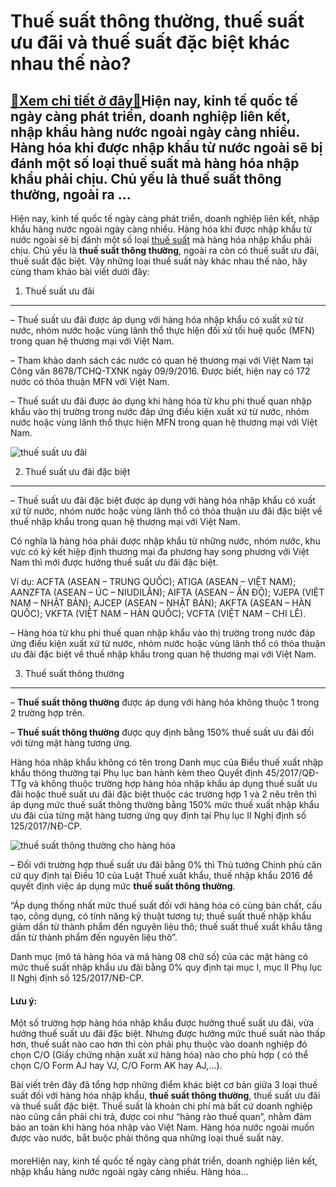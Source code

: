 Thuế suất thông thường, thuế suất ưu đãi và thuế suất đặc biệt khác nhau thế nào?
=================================================================================

[:gift:Xem chi tiết ở đây:gift:](https://hddtvn.com/thue-suat-thong-thuong-thue-suat-uu-dai-va-thue-suat-dac-biet-khac-nhau-the-nao/)Hiện nay, kinh tế quốc tế ngày càng phát triển, doanh nghiệp liên kết, nhập khẩu hàng nước ngoài ngày càng nhiều. Hàng hóa khi được nhập khẩu từ nước ngoài sẽ bị đánh một số loại thuế suất mà hàng hóa nhập khẩu phải chịu. Chủ yếu là thuế suất thông thường, ngoài ra …
---------------------------------------------------------------------------------------------------------------------------------------------------------------------------------------------------------------------------------------------------------------------------

Hiện nay, kinh tế quốc tế ngày càng phát triển, doanh nghiệp liên kết, nhập khẩu hàng nước ngoài ngày càng nhiều. Hàng hóa khi được nhập khẩu từ nước ngoài sẽ bị đánh một số loại [thuế suất](#) mà hàng hóa nhập khẩu phải chịu. Chủ yếu là **thuế suất thông thường**, ngoài ra còn có thuế suất ưu đãi, thuế suất đặc biệt. Vậy những loại thuế suất này khác nhau thế nào, hãy cùng tham khảo bài viết dưới đây:


1. Thuế suất ưu đãi
-------------------


– Thuế suất ưu đãi được áp dụng với hàng hóa nhập khẩu có xuất xứ từ nước, nhóm nước hoặc vùng lãnh thổ thực hiện đối xử tối huệ quốc (MFN) trong quan hệ thương mại với Việt Nam.


– Tham khảo danh sách các nước có quan hệ thương mại với Việt Nam tại Công văn 8678/TCHQ-TXNK ngày 09/9/2016. Được biết, hiện nay có 172 nước có thỏa thuận MFN với Việt Nam.


– Thuế suất ưu đãi được áo dụng khi hàng hóa từ khu phi thuế quan nhập khẩu vào thị trường trong nước đáp ứng điều kiện xuất xứ từ nước, nhóm nước hoặc vùng lãnh thổ thực hiện MFN trong quan hệ thương mại với Việt Nam.


![thuế suất ưu đãi ](https://hddtvn.com/wp-content/uploads/2021/01/f4.jpg)


2. Thuế suất ưu đãi đặc biệt
----------------------------


– Thuế suất ưu đãi đặc biệt được áp dụng với hàng hóa nhập khẩu có xuất xứ từ nước, nhóm nước hoặc vùng lãnh thổ có thỏa thuận ưu đãi đặc biệt về thuế nhập khẩu trong quan hệ thương mại với Việt Nam.


Có nghĩa là hàng hóa phải được nhập khẩu từ những nước, nhóm nước, khu vực có ký kết hiệp định thương mại đa phương hay song phương với Việt Nam thì mới được hưởng thuế suất ưu đãi đặc biệt.


Ví dụ: ACFTA (ASEAN – TRUNG QUỐC); ATIGA (ASEAN – VIỆT NAM); AANZFTA (ASEAN – ÚC – NIUDILÂN); AIFTA (ASEAN – ẤN ĐỘ); VJEPA (VIỆT NAM – NHẬT BẢN); AJCEP (ASEAN – NHẬT BẢN); AKFTA (ASEAN – HÀN QUỐC); VKFTA (VIỆT NAM – HÀN QUỐC); VCFTA (VIỆT NAM – CHI LÊ).


– Hàng hóa từ khu phi thuế quan nhập khẩu vào thị trường trong nước đáp ứng điều kiện xuất xứ từ nước, nhóm nước hoặc vùng lãnh thổ có thỏa thuận ưu đãi đặc biệt về thuế nhập khẩu trong quan hệ thương mại với Việt Nam.


3. Thuế suất thông thường
-------------------------


– **Thuế suất thông thường** được áp dụng với hàng hóa không thuộc 1 trong 2 trường hợp trên.


– **Thuế suất thông thường** được quy định bằng 150% thuế suất ưu đãi đối với từng mặt hàng tương ứng.


Hàng hóa nhập khẩu không có tên trong Danh mục của Biểu thuế xuất nhập khẩu thông thường tại Phụ lục ban hành kèm theo Quyết định 45/2017/QĐ-TTg và không thuộc trường hợp hàng hóa nhập khẩu áp dụng thuế suất ưu đãi hoặc thuế suất ưu đãi đặc biệt thuộc các trường hợp 1 và 2 nêu trên thì áp dụng mức thuế suất thông thường bằng 150% mức thuế xuất nhập khẩu ưu đãi của từng mặt hàng tương ứng quy định tại Phụ lục II Nghị định số 125/2017/NĐ-CP.


![thuế suất thông thường cho hàng hóa](https://hddtvn.com/wp-content/uploads/2021/01/thue-3-2.jpg)


– Đối với trường hợp thuế suất ưu đãi bằng 0% thì Thủ tướng Chính phủ căn cứ quy định tại Điều 10 của Luật Thuế xuất khẩu, thuế nhập khẩu 2016 để quyết định việc áp dụng mức **thuế suất thông thường**.


“Áp dụng thống nhất mức thuế suất đối với hàng hóa có cùng bản chất, cấu tạo, công dụng, có tính năng kỹ thuật tương tự; thuế suất thuế nhập khẩu giảm dần từ thành phẩm đến nguyên liệu thô; thuế suất thuế xuất khẩu tăng dần từ thành phẩm đến nguyên liệu thô”.


Danh mục (mô tả hàng hóa và mã hàng 08 chữ số) của các mặt hàng có mức thuế suất nhập khẩu ưu đãi bằng 0% quy định tại mục I, mục II Phụ lục II Nghị định số 125/2017/NĐ-CP.


#### Lưu ý:


Một số trường hợp hàng hóa nhập khẩu được hưởng thuế suất ưu đãi, vừa hưởng thuế suất ưu đãi đặc biệt. Nhưng được hưởng mức thuế suất nào thấp hơn, thuế suất nào cao hơn thì còn phải phụ thuộc vào doanh nghiệp đó chọn C/O (Giấy chứng nhận xuất xứ hàng hóa) nào cho phù hợp ( có thể chọn C/O Form AJ hay VJ, C/O Form AK hay AJ,…).


Bài viết trên đây đã tổng hợp những điểm khác biệt cơ bản giữa 3 loại thuế suất đối với hàng hóa nhập khẩu, **thuế suất thông thường**, thuế suất ưu đãi và thuế suất đặc biệt. Thuế suất là khoản chi phí mà bất cứ doanh nghiệp nào cũng cần phải chi trả, được coi như “hàng rào thuế quan”, nhằm đảm bảo an toàn khi hàng hóa nhập vào Việt Nam. Hàng hóa nước ngoài muốn được vào nước, bắt buộc phải thông qua những loại thuế suất này.


#### 


moreHiện nay, kinh tế quốc tế ngày càng phát triển, doanh nghiệp liên kết, nhập khẩu hàng nước ngoài ngày càng nhiều. Hàng hóa…

